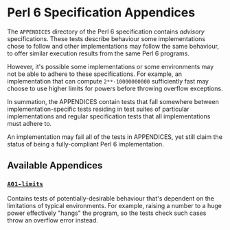 # Perl 6 Specification Appendices

The `APPENDICES` directory of the Perl 6 specification contains *advisory*
specifications. These tests describe behaviour some implementations chose
to follow and other implementations may follow the same behaviour, to offer
similar execution results from the same Perl 6 programs.

However, it's possible some implementations or some environments may not
be able to adhere to these specifications. For example, an implementation
that can compute `2**-10000000000` sufficiently fast may choose to use
higher limits for powers before throwing overflow exceptions.

In summation, the APPENDICES contain tests that fall somewhere between
implementation-specific tests residing in test suites of particular
implementations and regular specification tests that all implementations
must adhere to.

An implementation may fail all of the tests in APPENDICES, yet still claim
the status of being a fully-compliant Perl 6 implementation.

## Available Appendices

### [`A01-limits`](A01-limits)

Contains tests of potentially-desirable behaviour that's dependent on the
limitations of typical environments. For example, raising a number to a
huge power effectively "hangs" the program, so the tests check such cases
throw an overflow error instead.
